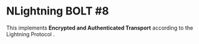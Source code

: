 # NLightning BOLT #8

This implements **Encrypted and Authenticated Transport** according to the Lightning Protocol [](specification).

